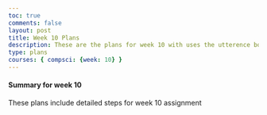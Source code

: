 ```yaml
---
toc: true
comments: false
layout: post
title: Week 10 Plans
description: These are the plans for week 10 with uses the utterence bot
type: plans
courses: { compsci: {week: 10} }
---
```



#### Summary for week 10
These plans include detailed steps for week 10 assignment

<script src="https://utteranc.es/client.js"
    repo="srivaidyas/student2.0"
    issue-term="pathname"
    label="comments"
    theme="github-light"
    crossorigin="anonymous"
    async>
</script>


